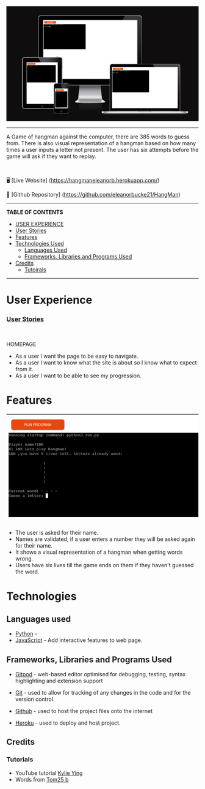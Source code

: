 <img src="markdown-demo/AmIResponsive.png"/>

---

A Game of hangman against the computer, there are 385 words to guess from. There is also visual representation of a hangman based on how many times a user inputs a letter not present. The user has six attempts before the game will ask if they want to replay.  

<br>

:desktop_computer: [Live Website] (https://hangmaneleanorb.herokuapp.com/)

:open_file_folder: [Github Repository] (https://github.com/eleanorbucke21/HangMan)

---

**TABLE OF CONTENTS**
* [USER EXPERIENCE](#user-experience)
* [User Stories](#user-stories)
* [Features](#features)
* [Technologies Used](#technologies-used)
    * [Languages Used](#languages-used)
    * [Frameworks, Libraries and Programs Used](#Frameworks-Libraries-and-Programs-Used)
* [Credits](#credits)
    * [Tutoirals](#tutorials)


---
# User Experience

### <u>User Stories</u>
<br>

HOMEPAGE

* As a user I want the page to be easy to navigate.
* As a user I want to know what the site is about so I know what to expect from it.
* As a user I want to be able to see my progression.

# Features

<img src='markdown-demo/Terminal.png'/>

## 
* The user is asked for their name.
* Names are validated, if a user enters a number they will be asked again for their name.
* It shows a visual representation of a hangman when getting words wrong.
* Users have six lives till the game ends on them if they haven't guessed the word.

# Technologies
## Languages used
- [Python](https://en.wikipedia.org/wiki/Python_(programming_language)) - 
- [JavaScript](https://en.wikipedia.org/wiki/JavaScript) - Add interactive features to web page.

## Frameworks, Libraries and Programs Used
- [Gitpod](https://gitpod.io/) - web-based editor optimised for debugging, testing, syntax highlighting and extension support

- [Git](https://git-scm.com/) - used to allow for tracking of any changes in the code and for the version control.

- [Github](https://github.com/) - used to host the project files onto the internet

- [Heroku](https://www.heroku.com/) - used to deploy and host project.
## Credits 
### Tutorials
* YouTube tutorial [Kylie Ying](https://www.youtube.com/watch?v=cJJTnI22IF8&list=PLqoebFJFAtg940mqPamWw4_ndWbnfqFqh)
* Words from [Tom25 b](https://github.com/Tom25/Hangman/blob/master/wordlist.txt)
